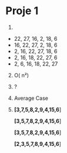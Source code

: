 # Proje 1

1. 

- 22, 27, 16, 2, 18, 6
- 16, 22, 27, 2, 18, 6
- 2, 16, 22, 27, 18, 6
- 2, 16, 18,  22, 27, 6
- 2, 6, 16, 18,  22, 27



2. O( n²)

3. ?

4. Average Case

5. **[3,7,5,8,2,9,4,15,6**] 

   **[3,5,7,8,2,9,4,15,6**] 

   **[3,5,7,8,2,9,4,15,6**] 

   **[2,3,5,7,8,9,4,15,6**] 

   

   







